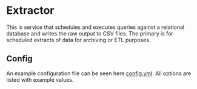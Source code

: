 # Extractor

This is service that schedules and executes queries against a relational database and writes the raw output to CSV files. The primary is for scheduled extracts of data for archiving or ETL purposes.

## Config

An example configuration file can be seen here [config.yml](./config.yml). All options are listed with example values.
